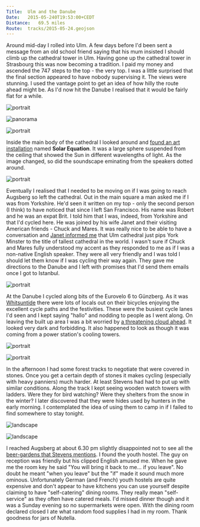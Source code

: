 ```yaml
---
Title:	Ulm and the Danube
Date:	2015-05-240T19:53:00+CEDT
Distance:	69.5 miles
Route:	tracks/2015-05-24.geojson
---
```


Around mid-day I rolled into Ulm. A few days before I'd been sent a message from an old school friend saying that his mum insisted I should climb up the cathedral tower in Ulm. Having gone up the cathedral tower in Strasbourg this was now becoming a tradition. I paid my money and ascended the 747 steps to the top - the very top. I was a little surprised that the final section appeared to have nobody supervising it. The views were stunning. I used the vantage point to get an idea of how hilly the route ahead might be. As I'd now hit the Danube I realised that it would be fairly flat for a while.

![portrait](https://farm8.staticflickr.com/7748/17865455258_2babba4003.jpg "Ulm cathedral")

![panorama](https://farm1.staticflickr.com/371/19371916889_77d312094b_k_d.jpg "View from the top")

![portrait](https://farm9.staticflickr.com/8818/18053437685_2bdbee5690.jpg "Inside Ulm cathedral")

Inside the main body of the cathedral I looked around and [found an art installation](https://twitter.com/RTWbike/status/602549056016113664) named __Solar Equation__. It was a large sphere suspended from the ceiling that showed the Sun in different wavelengths of light. As the image changed, so did the soundscape eminating from the speakers dotted around.

![portrait](https://pbs.twimg.com/media/CFyvKnoWAAEyZZl.jpg "Solar Equation")

Eventually I realised that I needed to be moving on if I was going to reach Augsberg so left the cathedral. Out in the main square a man asked me if I was from Yorkshire. He'd seen it written on my top - only the second person (I think) to have noticed that since I left San Francisco. His name was Robert and he was an expat Brit. I told him that I was, indeed, from Yorkshire and that I'd cycled here. He was joined by his wife Janet and their visiting American friends - Chuck and Mares. It was really nice to be able to have a conversation and [Janet informed me](https://twitter.com/RTWbike/status/602553562812514305) that Ulm cathedral just pips York Minster to the title of tallest cathedral in the world. I wasn't sure if Chuck and Mares fully understood my accent as they responded to me as if I was a non-native English speaker. They were all very friendly and I was told I should let them know if I was cycling their way again. They gave me directions to the Danube and I left with promises that I'd send them emails once I got to Istanbul.

![portrait](https://farm1.staticflickr.com/282/19264431788_f87bfe29e3.jpg "Mares, Chuck, Bob and Janet")

At the Danube I cycled along bits of the Eurovelo 6 to G&uuml;nzberg. As it was [Whitsuntide](http://en.wikipedia.org/wiki/Whitsuntide) there were lots of locals out on their bicycles enjoying the excellent cycle paths and the festivities. These were the busiest cycle lanes I'd seen and I kept saying "hallo" and nodding to people as I went along. On leaving the built up area I was a bit worried by [a threatening cloud ahead](https://twitter.com/RTWbike/status/602554027625308160). It looked very dark and forbidding. It also happened to look as though it was coming from a power station's cooling towers.

![portrait](https://farm9.staticflickr.com/8832/18026965516_be9c4c4092.jpg "Danube cycle path")

![portrait](https://pbs.twimg.com/media/CFyzsabWMAIzhfE.jpg "Ominous clouds")

In the afternoon I had some forest tracks to negotiate that were covered in stones. Once you get a certain depth of stones it makes cycling (especially with heavy panniers) much harder. At least Stevens had had to put up with similar conditions. Along the track I kept seeing wooden watch towers with ladders. Were they for bird watching? Were they shelters from the snow in the winter? I later discovered that they were hides used by hunters in the early morning. I contemplated the idea of using them to camp in if I failed to find somewhere to stay tonight.

![landscape](https://farm8.staticflickr.com/7773/18026984046_9df8f3f438.jpg "Forest bike path")

![landscape](https://farm4.staticflickr.com/3864/19265889939_a255985951.jpg "One of the wooden towers")

I reached Augsberg at about 6.30 pm slightly disappointed not to see all the [beer-gardens that Stevens mentions](http://www.strudel.org.uk/blog/stevens/000153.shtml#blog). I found the youth hostel. The guy on reception was friendly but his clipped English amused me. When he gave me the room key he said "You will bring it back to me... if you leave". No doubt he meant "when you leave" but the "if" made it sound much more ominous. Unfortunately German (and French) youth hostels are quite expensive and don't appear to have kitchens you can use yourself despite claiming to have "self-catering" dining rooms. They really mean "self-service" as they often have catered meals. I'd missed dinner though and it was a Sunday evening so no supermarkets were open. With the dining room declared closed I ate what random food supplies I had in my room. Thank goodness for jars of Nutella.
